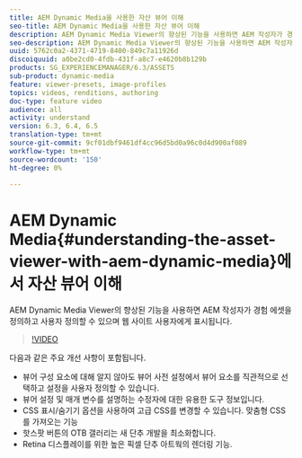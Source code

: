 ```yaml
---
title: AEM Dynamic Media을 사용한 자산 뷰어 이해
seo-title: AEM Dynamic Media을 사용한 자산 뷰어 이해
description: AEM Dynamic Media Viewer의 향상된 기능을 사용하면 AEM 작성자가 경험 에셋을 정의하고 사용자 정의할 수 있으며 웹 사이트 사용자에게 표시됩니다.
seo-description: AEM Dynamic Media Viewer의 향상된 기능을 사용하면 AEM 작성자가 경험 에셋을 정의하고 사용자 정의할 수 있으며 웹 사이트 사용자에게 표시됩니다.
uuid: 5762c0a2-4371-4719-8400-849c7a11926d
discoiquuid: a0be2cd0-4fdb-431f-a8c7-e4620b8b129b
products: SG_EXPERIENCEMANAGER/6.3/ASSETS
sub-product: dynamic-media
feature: viewer-presets, image-profiles
topics: videos, renditions, authoring
doc-type: feature video
audience: all
activity: understand
version: 6.3, 6.4, 6.5
translation-type: tm+mt
source-git-commit: 9cf01dbf9461df4cc96d5bd0a96c0d4d900af089
workflow-type: tm+mt
source-wordcount: '150'
ht-degree: 0%

---
```



# AEM Dynamic Media{#understanding-the-asset-viewer-with-aem-dynamic-media}에서 자산 뷰어 이해

AEM Dynamic Media Viewer의 향상된 기능을 사용하면 AEM 작성자가 경험 에셋을 정의하고 사용자 정의할 수 있으며 웹 사이트 사용자에게 표시됩니다.

>[!VIDEO](https://video.tv.adobe.com/v/17783/?quality=9&learn=on)

다음과 같은 주요 개선 사항이 포함됩니다.

* 뷰어 구성 요소에 대해 알지 않아도 뷰어 사전 설정에서 뷰어 요소를 직관적으로 선택하고 설정을 사용자 정의할 수 있습니다.
* 뷰어 설정 및 매개 변수를 설명하는 수정자에 대한 유용한 도구 정보입니다.
* CSS 표시/숨기기 옵션을 사용하여 고급 CSS를 변경할 수 있습니다. 맞춤형 CSS를 가져오는 기능
* 핫스팟 버튼의 OTB 갤러리는 새 단추 개발을 최소화합니다.
* Retina 디스플레이를 위한 높은 픽셀 단추 아트웍의 렌더링 기능.